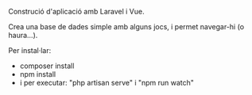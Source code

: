 Construció d'aplicació amb Laravel i Vue.

Crea una base de dades simple amb alguns jocs, i permet navegar-hi (o haura...).

Per instal·lar:
* composer install
* npm install
* i per executar: "php artisan serve" i "npm run watch"
